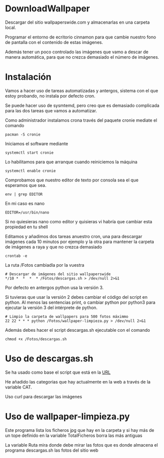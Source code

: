 # DownloadWallpaper

Descargar del sitio wallpaperswide.com y almacenarlas en una carpeta local.

Programar el entorno de ecritorio cinnamon para que cambie nuestro fono de pantalla con el contenido de estas imágenes.

Además tener un poco controlado las imágenes que vamo a descar de manera automática, para que no crezca demasiado el número de imágenes.

# Instalación

Vamos a hacer uso de tareas automatizadas y antergos, sistema con el que estoy probando, no instala por defecto cron.

Se puede hacer uso de sysmtemd, pero creo que es demasiado complicada para las dos tareas que vamos a automatizar.

Como administrador instalamos crona través del paquete cronie  mediate el comando 
~~~
pacman -S cronie
~~~
Iniciamos el software mediante 
~~~
systemctl start cronie
~~~
Lo habilitamos para que arranque cuando reiniciemos la máquina
~~~
systemctl enable cronie
~~~

Comprobamos que nuestro editor de texto por consola sea el que esperamos que sea.
~~~
env | grep EDITOR
~~~
En mi caso es nano
~~~
EDITOR=/usr/bin/nano
~~~
Si no quiesieras nano como editor y quisieras vi habría que cambiar esta propiedad en tu shell

Editamos y añadimos dos tareas anuestro cron, una para descargar imágenes cada 10 minutos por ejemplo y la otra para mantener la carpeta de imágenes a raya y que no crezca demasiado
~~~
crontab -e
~~~
La ruta /Fotos cambiadla por la vuestra
~~~
# Descargar de imágenes del sitio wallpaperswide
*/10 *  *  *  * /Fotos/descargas.sh > /dev/null 2>&1
~~~
Por defecto en antergos python usa la versión 3. 

Si tuvieras que usar la versión 2 debes cambiar el código del script en python. Al menos las sentencias print, o cambiar python por python3 para ejecutar la versión 3 del intérprete de python.
~~~
# Limpio la carpeta de wallpapers para 500 fotos máximmo
22 22 * * * python /Fotos/wallpaper-limpieza.py > /dev/null 2>&1
~~~

Además debes hacer el script descargas.sh ejecutable con el comando 
~~~
chmod +x /Fotos/descargas.sh
~~~

# Uso de descargas.sh

Se ha usado como base el script que está en la [URL](https://github.com/bijanebrahimi/waffle "Descarga de Wallpaper")

He añadido las categorias que hay actualmente en la web a través de la variable CAT.

Uso curl para descargar las imágenes

# Uso de wallpaper-limpieza.py

Este programa lista los ficheros jpg que hay en la carpeta y si hay más de un tope definido en la variable TotalFicheros borra las más antiguas

La variable Ruta mira donde debe mirar las fotos que es donde almacena el programa descargas.sh las fotos del sitio web

